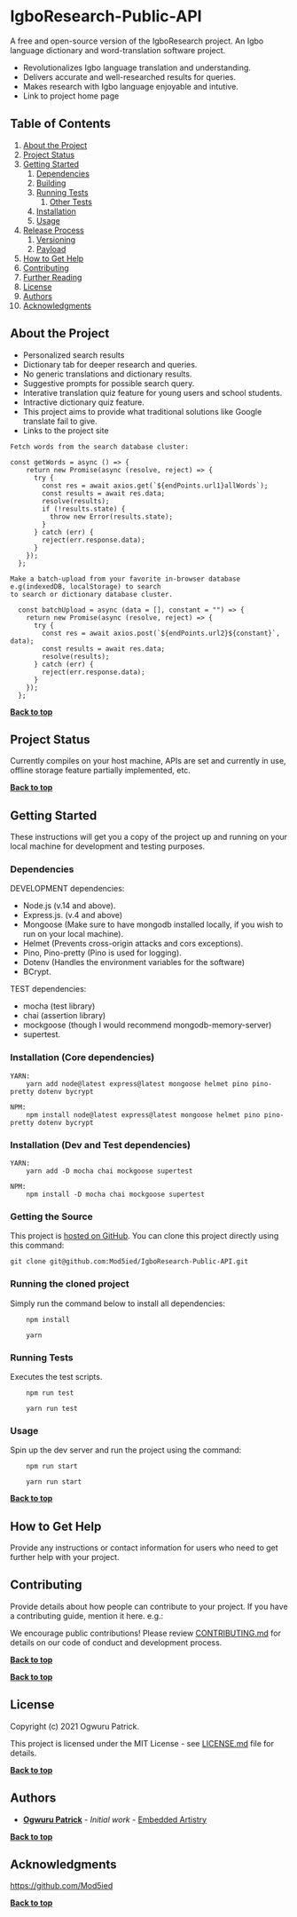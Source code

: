 # IgboResearch-Public-API

A free and open-source version of the IgboResearch project.
An Igbo language dictionary and word-translation software project.

* Revolutionalizes Igbo language translation and understanding.
* Delivers accurate and well-researched results for queries.
* Makes research with Igbo language enjoyable and intutive.
* Link to project home page

## Table of Contents

1. [About the Project](#about-the-project)
1. [Project Status](#project-status)
1. [Getting Started](#getting-started)
    1. [Dependencies](#dependencies)
    1. [Building](#building)
    2. [Running Tests](#running-tests)
        1. [Other Tests](#other-tests)
    1. [Installation](#installation)
    1. [Usage](#usage)
1. [Release Process](#release-process)
    1. [Versioning](#versioning)
    1. [Payload](#payload)
1. [How to Get Help](#how-to-get-help)
1. [Contributing](#contributing)
1. [Further Reading](#further-reading)
1. [License](#license)
1. [Authors](#authors)
1. [Acknowledgments](#acknowledgements)

## About the Project

* Personalized search results
* Dictionary tab for deeper research and queries.
* No generic translations and dictionary results.
* Suggestive prompts for possible search query.
* Interative translation quiz feature for young users and school students.
* Intractive dictionary quiz feature.
* This project aims to provide what traditional solutions like Google translate fail to give.
* Links to the project site

```
Fetch words from the search database cluster:

const getWords = async () => {
    return new Promise(async (resolve, reject) => {
      try {
        const res = await axios.get(`${endPoints.url1}allWords`);
        const results = await res.data;
        resolve(results);
        if (!results.state) {
          throw new Error(results.state);
        }
      } catch (err) {
        reject(err.response.data);
      }
    });
  };

Make a batch-upload from your favorite in-browser database e.g(indexedDB, localStorage) to search
to search or dictionary database cluster.
  
  const batchUpload = async (data = [], constant = "") => {
    return new Promise(async (resolve, reject) => {
      try {
        const res = await axios.post(`${endPoints.url2}${constant}`, data);
        const results = await res.data;
        resolve(results);
      } catch (err) {
        reject(err.response.data);
      }
    });
  };
```

**[Back to top](#table-of-contents)**

## Project Status

Currently compiles on your host machine, APIs are set and currently in use, offline storage feature partially implemented, etc.

**[Back to top](#table-of-contents)**

## Getting Started

These instructions will get you a copy of the project up and running on your local machine for development and testing purposes.

### Dependencies

DEVELOPMENT dependencies:
* Node.js (v.14 and above).
* Express.js. (v.4 and above)
* Mongoose (Make sure to have mongodb installed locally, if you wish to run on your local machine).
* Helmet (Prevents cross-origin attacks and cors exceptions).
* Pino, Pino-pretty (Pino is used for logging).
* Dotenv (Handles the environment variables for the software)
* BCrypt.

TEST dependencies:
* mocha (test library)
* chai (assertion library)
* mockgoose (though I would recommend mongodb-memory-server)
* supertest.

### Installation (Core dependencies)
```
YARN:
    yarn add node@latest express@latest mongoose helmet pino pino-pretty dotenv bycrypt
    
NPM: 
    npm install node@latest express@latest mongoose helmet pino pino-pretty dotenv bycrypt
```

### Installation (Dev and Test dependencies)
```
YARN:
    yarn add -D mocha chai mockgoose supertest
    
NPM: 
    npm install -D mocha chai mockgoose supertest
```

### Getting the Source

This project is [hosted on GitHub](https://github.com/Mod5ied/IgboResearch-Public-API). You can clone this project directly using this command:

```
git clone git@github.com:Mod5ied/IgboResearch-Public-API.git
```
### Running the cloned project

Simply run the command below to install all dependencies:

```
    npm install
    
    yarn
```

### Running Tests

Executes the test scripts.

```
    npm run test
    
    yarn run test
```

### Usage

Spin up the dev server and run the project using the command:

```
    npm run start
    
    yarn run start
```

**[Back to top](#table-of-contents)**

## How to Get Help

Provide any instructions or contact information for users who need to get further help with your project.

## Contributing

Provide details about how people can contribute to your project. If you have a contributing guide, mention it here. e.g.:

We encourage public contributions! Please review [CONTRIBUTING.md](docs/CONTRIBUTING.md) for details on our code of conduct and development process.

**[Back to top](#table-of-contents)**

**[Back to top](#table-of-contents)**

## License

Copyright (c) 2021 Ogwuru Patrick.

This project is licensed under the MIT License - see [LICENSE.md](LICENSE.md) file for details.

**[Back to top](#table-of-contents)**

## Authors

* **[Ogwuru Patrick](https://github.com/mod5ied)** - *Initial work* - [Embedded Artistry](https://github.com/Mod5ied/IgboResearch-Public-API)

**[Back to top](#table-of-contents)**

## Acknowledgments
https://github.com/Mod5ied

**[Back to top](#table-of-contents)**
